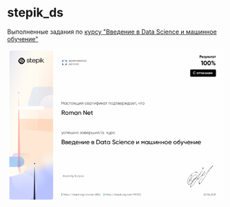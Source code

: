 # stepik_ds

Выполненные задания по [курсу "Введение в Data Science и машинное обучение"](https://stepik.org/course/4852/syllabus)

![diploma](https://raw.githubusercontent.com/cr00z/stepik-cources/master/images/stepik-certificate-intro-ds.png "Diploma")
